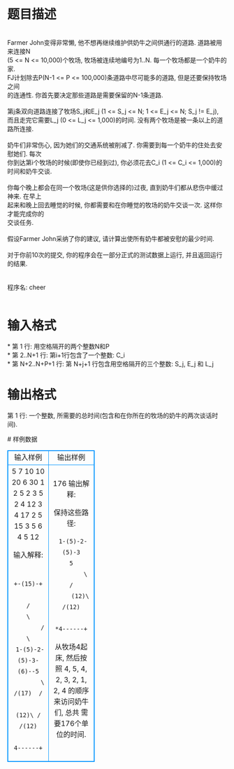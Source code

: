 # 

 
 # 题目描述 
<p>
<br>Farmer John变得非常懒, 他不想再继续维护供奶牛之间供通行的道路. 道路被用来连接N<br>(5 <= N <= 10,000)个牧场, 牧场被连续地编号为1..N. 每一个牧场都是一个奶牛的家.<br>FJ计划除去P(N-1 <= P <= 100,000)条道路中尽可能多的道路, 但是还要保持牧场之间<br>的连通性. 你首先要决定那些道路是需要保留的N-1条道路.<br><br>第j条双向道路连接了牧场S_j和E_j (1 <= S_j <= N; 1 <= E_j <= N; S_j != E_j),<br>而且走完它需要L_j (0 <= L_j <= 1,000)的时间. 没有两个牧场是被一条以上的道路所连接.<br><br>奶牛们非常伤心, 因为她们的交通系统被削减了. 你需要到每一个奶牛的住处去安慰她们. 每次<br>你到达第i个牧场的时候(即使你已经到过), 你必须花去C_i (1 <= C_i <= 1,000)的<br>时间和奶牛交谈.<br><br>你每个晚上都会在同一个牧场(这是供你选择的)过夜, 直到奶牛们都从悲伤中缓过神来. 在早上<br>起来和晚上回去睡觉的时候, 你都需要和在你睡觉的牧场的奶牛交谈一次. 这样你才能完成你的<br>交谈任务.<br><br>假设Farmer John采纳了你的建议, 请计算出使所有奶牛都被安慰的最少时间.<br><br>对于你前10次的提交, 你的程序会在一部分正式的测试数据上运行, 并且返回运行的结果.<br><br><br>程序名: cheer<br><br></p> 

 
 # 输入格式 
<p>
* 第 1 行: 用空格隔开的两个整数N和P<br>* 第 2..N+1 行: 第i+1行包含了一个整数: C_i<br>* 第 N+2..N+P+1 行: 第 N+j+1 行包含用空格隔开的三个整数: S_j, E_j 和 L_j<br></p> 

 
 # 输出格式 
<p>
第 1 行: 一个整数, 所需要的总时间(包含和在你所在的牧场的奶牛的两次谈话时间).<br></p> 
# 样例数据
<style>
        table,table tr th, table tr td { border:1px solid #0094ff; }
        table { width: 200px; min-height: 25px; line-height: 25px; text-align: center; border-collapse: collapse;}   
    </style>
<table>
	<tr>
		<td>输入样例</td>
		<td>输出样例</td>
	</tr>
<tr><td>5 7
10
10
20
6
30
1 2 5
2 3 5
2 4 12
3 4 17
2 5 15
3 5 6
4 5 12

输入解释:

              +-(15)-+
             /        \
            /          \
     1-(5)-2-(5)-3-(6)--5
            \   /(17)  /
         (12)\ /      /(12)
              4------+

</td><td>
176
输出解释:

保持这些路径:

     1-(5)-2-(5)-3      5
            \          /
         (12)\        /(12)
             *4------+

从牧场4起床, 然后按照 4, 5, 4, 2, 3, 2, 1, 2, 4 的顺序来访问奶牛们, 总共
需要176个单位的时间.
</td></tr></table>

